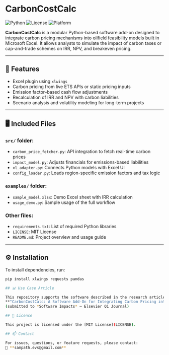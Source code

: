 # CarbonCostCalc
![Python](https://img.shields.io/badge/python-3.9%2B-blue)
![License](https://img.shields.io/badge/license-MIT-green)
![Platform](https://img.shields.io/badge/platform-Windows-lightgrey)

**CarbonCostCalc** is a modular Python-based software add-on designed to integrate carbon pricing mechanisms into oilfield feasibility models built in Microsoft Excel. It allows analysts to simulate the impact of carbon taxes or cap-and-trade schemes on IRR, NPV, and breakeven pricing.

---

## 🔧 Features

- Excel plugin using `xlwings`
- Carbon pricing from live ETS APIs or static pricing inputs
- Emission factor–based cash flow adjustments
- Recalculation of IRR and NPV with carbon liabilities
- Scenario analysis and volatility modeling for long-term projects

---

## 🖥️ Included Files

### `src/` folder:
- `carbon_price_fetcher.py`: API integration to fetch real-time carbon prices
- `impact_model.py`: Adjusts financials for emissions-based liabilities
- `xl_adapter.py`: Connects Python models with Excel UI
- `config_loader.py`: Loads region-specific emission factors and tax logic

### `examples/` folder:
- `sample_model.xlsx`: Demo Excel sheet with IRR calculation
- `usage_demo.py`: Sample usage of the full workflow

### Other files:
- `requirements.txt`: List of required Python libraries
- `LICENSE`: MIT License
- `README.md`: Project overview and usage guide

---

## ⚙️ Installation

To install dependencies, run:

```bash
pip install xlwings requests pandas

## 📊 Use Case Article

This repository supports the software described in the research article:  
**"CarbonCostCalc: A Software Add-On for Integrating Carbon Pricing into Oil Project Feasibility Models"**  
(submitted to *Software Impacts* – Elsevier Q1 Journal)

## 📜 License

This project is licensed under the [MIT License](LICENSE).

## 📫 Contact

For issues, questions, or feature requests, please contact:  
📧 **sampath.evs@gmail.com**


